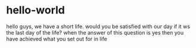 # hello-world

hello guys,
 we have a short life. would you be satisfied with our day if it ws the last day of the life?
 when the answer of this question is yes then you have achieved what you set out for in life
